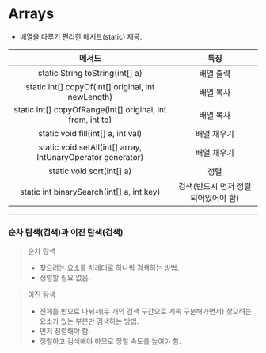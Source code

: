 # Arrays
- 배열을 다루기 편리한 메서드(static) 제공.

| 메서드 | 특징 |
|:-----:|:-----:|
| static String toString(int[] a) | 배열 출력 |
| static int[] copyOf(int[] original, int newLength) | 배열 복사 |
| static int[] copyOfRange(int[] original, int from, int to) | 배열 복사 |
| static void fill(int[] a, int val) | 배열 채우기 |
| static void setAll(int[] array, IntUnaryOperator generator) | 배열 채우기 |
| static void sort(int[] a) | 정렬 |
| static int binarySearch(int[] a, int key) | 검색(반드시 먼저 정렬되어있어야 함) |

___

### 순차 탐색(검색)과 이진 탐색(검색)
> 순차 탐색
> - 찾으려는 요소를 차례대로 하나씩 검색하는 방법.
> - 정렬할 필요 없음.

> 이진 탐색
> - 전체를 반으로 나눠서(두 개의 검색 구간으로 계속 구분해가면서) 찾으려는 요소가 있는 부분만 검색하는 방법.
> - 먼저 정렬해야 함.
> - 정렬하고 검색해야 하므로 정렬 속도를 높여야 함.
